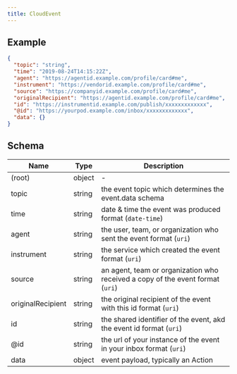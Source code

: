 ```yaml
---
title: CloudEvent
---
```

## Example



```json
{
  "topic": "string",
  "time": "2019-08-24T14:15:22Z",
  "agent": "https://agentid.example.com/profile/card#me",
  "instrument": "https://vendorid.example.com/profile/card#me",
  "source": "https://companyid.example.com/profile/card#me",
  "originalRecipient": "https://agentid.example.com/profile/card#me",
  "id": "https://instrumentid.example.com/publish/xxxxxxxxxxxxx",
  "@id": "https://yourpod.example.com/inbox/xxxxxxxxxxxxx",
  "data": {}
}
```

## Schema

| Name | Type | Description |
|---|---|---|
| (root) | object | - |
| topic | string | the event topic which determines the event.data schema |
| time | string | date & time the event was produced format (`date-time`) |
| agent | string | the user, team, or organization who sent the event format (`uri`) |
| instrument | string | the service which created the event format (`uri`) |
| source | string | an agent, team or organization who received a copy of the event format (`uri`) |
| originalRecipient | string | the original recipient of the event with this id format (`uri`) |
| id | string | the shared identifier of the event, akd the event id format (`uri`) |
| @id | string | the url of your instance of the event in your inbox format (`uri`) |
| data | object | event payload, typically an Action |

